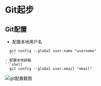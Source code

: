 # Git起步

## Git配置
 - 配置本地用户名
  ```shell
    git config --global user.name "username"
    ```
 - 配置本地邮箱
  ```shell
    git config --global user.email "email"
  ```
  ![git配置截图](./img/git-config-username-emai./l.png)
